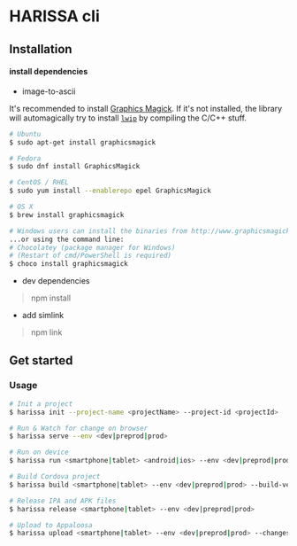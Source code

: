 # HARISSA cli

## Installation

#### install dependencies

- image-to-ascii

It's recommended to install [Graphics Magick](http://www.graphicsmagick.org/). If it's not installed, the library will automagically try to install [`lwip`](https://www.npmjs.com/package/lwip) by compiling the C/C++ stuff.

```sh
# Ubuntu
$ sudo apt-get install graphicsmagick

# Fedora
$ sudo dnf install GraphicsMagick

# CentOS / RHEL
$ sudo yum install --enablerepo epel GraphicsMagick

# OS X
$ brew install graphicsmagick

# Windows users can install the binaries from http://www.graphicsmagick.org/
...or using the command line:
# Chocolatey (package manager for Windows)
# (Restart of cmd/PowerShell is required)
$ choco install graphicsmagick
```

- dev dependencies
> npm install

- add simlink
> npm link

## Get started
### Usage
```sh
# Init a project
$ harissa init --project-name <projectName> --project-id <projectId>

# Run & Watch for change on browser
$ harissa serve --env <dev|preprod|prod>

# Run on device
$ harissa run <smartphone|tablet> <android|ios> --env <dev|preprod|prod>

# Build Cordova project
$ harissa build <smartphone|tablet> --env <dev|preprod|prod> --build-version <patch|minor|major|versionNumber>

# Release IPA and APK files
$ harissa release <smartphone|tablet> --env <dev|preprod|prod>

# Upload to Appaloosa
$ harissa upload <smartphone|tablet> --env <dev|preprod|prod> --changes <"my change log">
```
